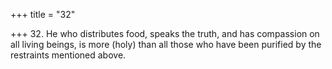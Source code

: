 +++
title = "32"

+++
32. He who distributes food, speaks the truth, and has compassion on all living beings, is more (holy) than all those who have been purified by the restraints mentioned above.
